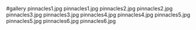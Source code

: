 #gallery
pinnacles1.jpg	pinnacles1.jpg
pinnacles2.jpg	pinnacles2.jpg
pinnacles3.jpg	pinnacles3.jpg
pinnacles4.jpg	pinnacles4.jpg
pinnacles5.jpg	pinnacles5.jpg
pinnacles6.jpg	pinnacles6.jpg
